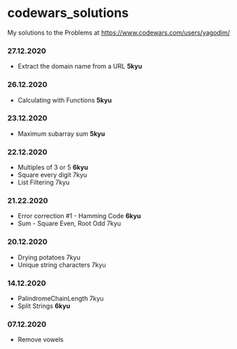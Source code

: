 # codewars_solutions

My solutions to the Problems at https://www.codewars.com/users/yagodim/

### 27.12.2020
- Extract the domain name from a URL **5kyu**
### 26.12.2020
- Calculating with Functions **5kyu**
### 23.12.2020
- Maximum subarray sum **5kyu**
### 22.12.2020
- Multiples of 3 or 5 **6kyu**
- Square every digit 7kyu
- List Filtering 7kyu
### 21.22.2020
- Error correction #1 - Hamming Code **6kyu**
- Sum - Square Even, Root Odd 7kyu
### 20.12.2020
- Drying potatoes 7kyu
- Unique string characters 7kyu
### 14.12.2020
- PalindromeChainLength 7kyu
- Split Strings **6kyu**
### 07.12.2020
- Remove vowels 